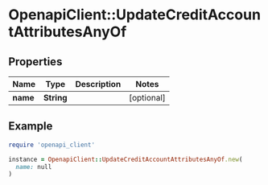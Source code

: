 # OpenapiClient::UpdateCreditAccountAttributesAnyOf

## Properties

| Name | Type | Description | Notes |
| ---- | ---- | ----------- | ----- |
| **name** | **String** |  | [optional] |

## Example

```ruby
require 'openapi_client'

instance = OpenapiClient::UpdateCreditAccountAttributesAnyOf.new(
  name: null
)
```

